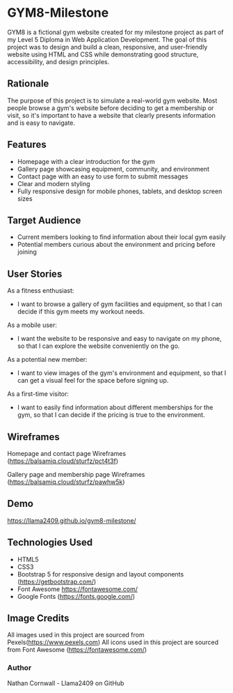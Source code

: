 # GYM8-Milestone

GYM8 is a fictional gym website created for my milestone project as part of my Level 5 Diploma in Web Application Development. The goal of this project was to design and build a clean, responsive, and user-friendly website using HTML and CSS while demonstrating good structure, accessibility, and design principles.

## Rationale

The purpose of this project is to simulate a real-world gym website. Most people browse a gym's website before deciding to get a membership or visit, so it's important to have a website that clearly presents information and is easy to navigate.

## Features

- Homepage with a clear introduction for the gym
- Gallery page showcasing equipment, community, and environment
- Contact page with an easy to use form to submit messages
- Clear and modern styling
- Fully responsive design for mobile phones, tablets, and desktop screen sizes

## Target Audience

- Current members looking to find information about their local gym easily
- Potential members curious about the environment and pricing before joining

## User Stories
As a fitness enthusiast:
- I want to browse a gallery of gym facilities and equipment,
 so that I can decide if this gym meets my workout needs.

As a mobile user:
- I want the website to be responsive and easy to navigate on my phone,
so that I can explore the website conveniently on the go.

As a potential new member:
- I want to view images of the gym's environment and equipment,
so that I can get a visual feel for the space before signing up.

As a first-time visitor:
- I want to easily find information about different memberships for the gym,
so that I can decide if the pricing is true to the environment.

## Wireframes

Homepage and contact page Wireframes (https://balsamiq.cloud/sturfz/pct4t3f)

Gallery page and membership page Wireframes (https://balsamiq.cloud/sturfz/pawhw5k)

## Demo

https://llama2409.github.io/gym8-milestone/

## Technologies Used
- HTML5
- CSS3
- Bootstrap 5 for responsive design and layout components (https://getbootstrap.com/)
- Font Awesome https://fontawesome.com/
- Google Fonts (https://fonts.google.com/)

## Image Credits

All images used in this project are sourced from Pexels(https://www.pexels.com)
All icons used in this project are sourced from Font Awesome (https://fontawesome.com/)

### Author
Nathan Cornwall - Llama2409 on GitHub